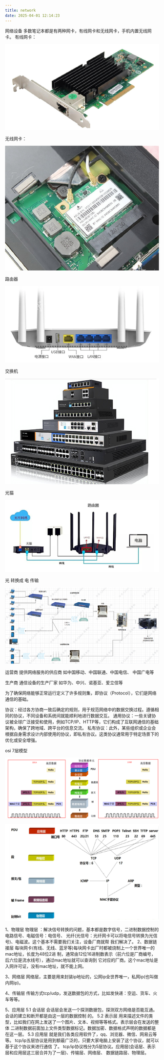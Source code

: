 ```yaml
---
title: network
date: 2025-04-01 12:14:23
---
```


网络设备
多数笔记本都是有两种网卡，有线网卡和无线网卡，手机内置无线网卡。
有线网卡：

![image-20250401121541275](network/image-20250401121541275.png)

无线网卡：

![image-20250401121613349](network/image-20250401121613349.png)

路由器

![image-20250401121635150](network/image-20250401121635150.png)

交换机

![image-20250401121701264](network/image-20250401121701264.png)

光猫

![image-20250401121839231](network/image-20250401121839231.png)

光 转换成 电 传输



![image-20250401121935641](network/image-20250401121935641.png)

运营商 提供网络服务的供应商 如中国移动、中国联通、中国电信、 中国广电等

生产商 通信设备的生产厂家 如华为、中兴、诺基亚、爱立信等





为了确保网络能够正常运行定义了许多规则集，即协议（Protocol），它们是网络通信的基础。

协议：经过各方协商一致后确定的规则，用于规范网络中的数据交换过程。遵循相同的协议，不同设备和系统间就能顺利地进行数据交互。
通用协议：一些关键协议被全球广泛接受和使用，例如TCP/IP、HTTP等，它们构成了互联网通信的基础架构，确保了跨地域、跨平台的信息交流。
私有协议：此外，某些组织或企业会根据自身需求设计内部使用的协议，即私有协议。这类协议通常用于特定场景下的优化或安全增强。



osi 7层模型

![image-20250401123559436](network/image-20250401123559436.png)

![image-20250401123616972](network/image-20250401123616972.png)



1、物理层
物理层 ：解决信号转换的问题，基本都是数字信号，二进制数据控制的电路信号、电磁信号：电信号、
光纤(光信号：光纤网卡可以将电信号转换为光信号)、电磁波。这个基本不需要我们关注，设备厂商就帮
我们解决了。
2、数据链接层
每块网卡(有线、无线、蓝牙等)每块网卡出厂时都被烧制上一个世界唯一的mac地址，长度为48位2进
制，通常由12位16进制数表示（前六位是厂商编号，后六位是流水线号），通过mac地址就可以查询到
它对应的厂商。这个mac地址是入网许可证，没有mac地址，就不能上网。

3、网络层
网络层，主要是用来封装ip地址的，公网ip全世界唯一，私网ip(也叫做内网ip)。

4、传输层
传输方式tcp/udp，发送数据包的方式，比如发快递：空运、货车、火车等等。

5、应用层
5.1 会话层
会话层会发送一个探测数据包，探测双方网络是否能互通。会话的建立和断开都是由这一层的数据控制
的。
5.2 表示层
用来描述文件的类型，比如我们在网上发送了一个图片、文本、视频等等格式。表示层会在发送的整体
二进制数据前面加上文件类型数据标记。数据加密、数据格式声明的数据都是在这一层。
5.3 应用层
就是我们各类应用软件了，qq、浏览器、微信、网易云等等。
tcp/ip五层协议是用到额最广泛的，只要大家电脑上安装了这个协议，就可以基于这个协议来进行通信
了。
tcp/ip协议栈分为5层协议。应用层(会话层、表示层和应用层这三层合并为了一层)、传输层、网络层、
数据链路层、物理层。
